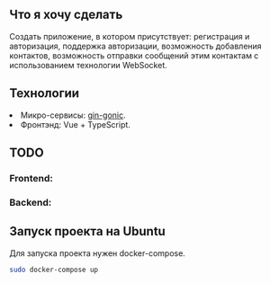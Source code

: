 <h2>Что я хочу сделать</h2>
<p>Создать приложение, в котором присутствует: регистрация и авторизация, поддержка авторизации, возможность добавления контактов, возможность отправки сообщений этим контактам с использованием технологии WebSocket.</p>
<h2>Технологии</h2>
<li>Микро-сервисы: <a href="https://github.com/gin-gonic/gin">gin-gonic</a>.</li>
<li>Фронтэнд: Vue + TypeScript.</li>
<h2>TODO</h2>
<h3>Frontend:</a></h3>
<h3>Backend:</a></h3>
<h2>Запуск проекта на Ubuntu</h2>
<p>Для запуска проекта нужен docker-compose.</p>

```bash
sudo docker-compose up
```
